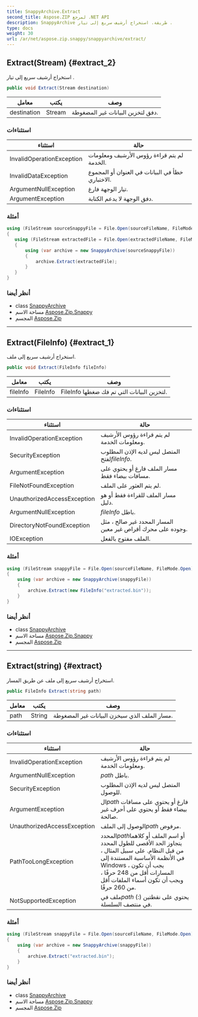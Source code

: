 ```yaml
---
title: SnappyArchive.Extract
second_title: Aspose.ZIP لمرجع .NET API
description: SnappyArchive طريقة. استخراج أرشيف سريع إلى تيار .
type: docs
weight: 30
url: /ar/net/aspose.zip.snappy/snappyarchive/extract/
---
```

## Extract(Stream) {#extract_2}

استخراج أرشيف سريع إلى تيار .

```csharp
public void Extract(Stream destination)
```

| معامل | يكتب | وصف |
| --- | --- | --- |
| destination | Stream | دفق لتخزين البيانات غير المضغوطة. |

### استثناءات

| استثناء | حالة |
| --- | --- |
| InvalidOperationException | لم يتم قراءة رؤوس الأرشيف ومعلومات الخدمة. |
| InvalidDataException | خطأ في البيانات في العنوان أو المجموع الاختباري. |
| ArgumentNullException | تيار الوجهة فارغ. |
| ArgumentException | دفق الوجهة لا يدعم الكتابة. |

### أمثلة

```csharp
using (FileStream sourceSnappyFile = File.Open(sourceFileName, FileMode.Open))
{
   using (FileStream extractedFile = File.Open(extractedFileName, FileMode.Create))
   {
       using (var archive = new SnappyArchive(sourceSnappyFile))
       {
           archive.Extract(extractedFile);
       }
   }
}
```

### أنظر أيضا

* class [SnappyArchive](../)
* مساحة الاسم [Aspose.Zip.Snappy](../../snappyarchive/)
* المجسم [Aspose.Zip](../../../)

---

## Extract(FileInfo) {#extract_1}

استخراج أرشيف سريع إلى ملف.

```csharp
public void Extract(FileInfo fileInfo)
```

| معامل | يكتب | وصف |
| --- | --- | --- |
| fileInfo | FileInfo | FileInfo لتخزين البيانات التي تم فك ضغطها. |

### استثناءات

| استثناء | حالة |
| --- | --- |
| InvalidOperationException | لم يتم قراءة رؤوس الأرشيف ومعلومات الخدمة. |
| SecurityException | المتصل ليس لديه الإذن المطلوب لفتح*fileInfo*. |
| ArgumentException | مسار الملف فارغ أو يحتوي على مسافات بيضاء فقط. |
| FileNotFoundException | لم يتم العثور على الملف. |
| UnauthorizedAccessException | مسار الملف للقراءة فقط أو هو دليل. |
| ArgumentNullException | *fileInfo* باطل. |
| DirectoryNotFoundException | المسار المحدد غير صالح ، مثل وجوده على محرك أقراص غير معين. |
| IOException | الملف مفتوح بالفعل. |

### أمثلة

```csharp
using (FileStream snappyFile = File.Open(sourceFileName, FileMode.Open))
{
    using (var archive = new SnappyArchive(snappyFile))
    {
        archive.Extract(new FileInfo("extracted.bin"));
    }
}
```

### أنظر أيضا

* class [SnappyArchive](../)
* مساحة الاسم [Aspose.Zip.Snappy](../../snappyarchive/)
* المجسم [Aspose.Zip](../../../)

---

## Extract(string) {#extract}

استخراج أرشيف سريع إلى ملف عن طريق المسار.

```csharp
public FileInfo Extract(string path)
```

| معامل | يكتب | وصف |
| --- | --- | --- |
| path | String | مسار الملف الذي سيخزن البيانات غير المضغوطة. |

### استثناءات

| استثناء | حالة |
| --- | --- |
| InvalidOperationException | لم يتم قراءة رؤوس الأرشيف ومعلومات الخدمة. |
| ArgumentNullException | *path* باطل. |
| SecurityException | المتصل ليس لديه الإذن المطلوب للوصول. |
| ArgumentException | ال*path* فارغ أو يحتوي على مسافات بيضاء فقط أو يحتوي على أحرف غير صالحة. |
| UnauthorizedAccessException | الوصول إلى الملف*path* مرفوض. |
| PathTooLongException | المحدد*path*أو اسم الملف أو كلاهما يتجاوز الحد الأقصى للطول المحدد من قبل النظام. على سبيل المثال ، في الأنظمة الأساسية المستندة إلى Windows ، يجب أن تكون المسارات أقل من 248 حرفًا ، ويجب أن تكون أسماء الملفات أقل من 260 حرفًا. |
| NotSupportedException | ملف في*path* يحتوي على نقطتين (:) في منتصف السلسلة. |

### أمثلة

```csharp
using (FileStream snappyFile = File.Open(sourceFileName, FileMode.Open))
{
    using (var archive = new SnappyArchive(snappyFile))
    {
        archive.Extract("extracted.bin");
    }
}
```

### أنظر أيضا

* class [SnappyArchive](../)
* مساحة الاسم [Aspose.Zip.Snappy](../../snappyarchive/)
* المجسم [Aspose.Zip](../../../)


